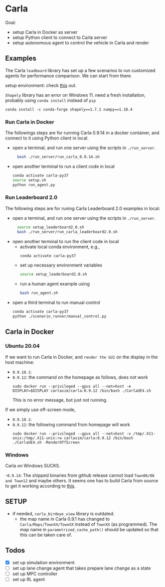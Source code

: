# Carla 
Goal:
- setup Carla in Docker as server 
- setup Python client to connect to Carla server
- setup autonomous agent to control the vehicle in Carla and render

## Examples
The Carla `leadboard` library has set up a few scenarios to run customized agents for performance comparison. We can start from there.

setup environment: check [this](https://leaderboard.carla.org/get_started/) out.

`Shapely` library has an error on Windows 11. need a fresh installation, probably using `conda install` instead of `pip`
```
conda install -c conda-forge shapely==1.7.1 numpy==1.18.4
```

### Run Carla in Docker

The followings steps are for running Carla 0.9.14 in a docker container, and connect to it using Python client in local.
- open a terminal, and run one server using the scripts in `./run_server`.
  ```bash
    bash ./run_server/run_carla_0.9.14.sh
  ``` 
- open another terminal to run a client code in local
    ```bash
    conda activate carla-py37
    source setup.sh
    python run_agent.py
    ```
### Run Leaderboard 2.0
The following steps are for runing Carla Leaderboard 2.0 examples in local:
- open a terminal, and run one server using the scripts in `./run_server`.
  ```bash
    source setup_leaderboard2.0.sh
    bash ./run_server/run_carla_leaderboard2.0.sh
  ``` 
- open another terminal to run the client code in local
    - activate local conda environment, e.g., 
        ```bash
        conda activate carla-py37
        ```
    - set up necessary environment variables
        ```bash
        source setup_leaderboard2.0.sh
        ```
    - run a human agent example using
        ```bash
        bash run_agent.sh
        ```
- open a third terminal to run manual control
    ```bash
    conda activate carla-py37
    python ./scenario_runner/manual_control.py
    ```
## Carla in Docker

### Ubuntu 20.04
If we want to run Carla in Docker, and `render the GUI` on the display in the host machine:
- `0.9.10.1`: 
- `0.9.12`: the command on the homepage as follows, does not work
    ```
    sudo docker run --privileged --gpus all --net=host -e DISPLAY=$DISPLAY carlasim/carla:0.9.12 /bin/bash ./CarlaUE4.sh
    ```
    This is no error message, but just not running.

If we simply use off-screen mode,
- `0.9.10.1`:
- `0.9.12`: the following command from homepage will work
    ```
    sudo docker run --privileged --gpus all --net=host -v /tmp/.X11-unix:/tmp/.X11-unix:rw carlasim/carla:0.9.12 /bin/bash ./CarlaUE4.sh -RenderOffScreen
    ```

### Windows

Carla on Windows SUCKS. 

-`0.9.14`: The shipped binaries from github release cannot load `Town06/06 and Town12` and maybe others. 
It seems one has to build Carla from source to get it working according to [this](https://github.com/carla-simulator/carla/issues/6616).


## SETUP
- if needed, `carla_birdeye_view` library is outdated.
  - the map name in Carla 0.9.1 has changed to `Carla/Maps/TownXX/TownXX` instead of `TownXX` (as programmed). The map name in `parametrized_cache_path()` should be updated so that this can be taken care of.


## Todos
- [x] set up simulation environment
- [ ] set up lane change agent that takes prepare lane change as a state
- [ ] set up MPC controller
- [ ] set up RL agent